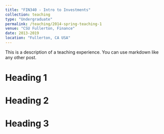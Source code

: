 ```yaml
---
title: "FIN340 - Intro to Investments"
collection: teaching
type: "Undergraduate"
permalink: /teaching/2014-spring-teaching-1
venue: "CSU Fullerton, Finance"
date: 2013-2019
location: "Fullerton, CA USA"
---
```


This is a description of a teaching experience. You can use markdown like any other post.

Heading 1
======

Heading 2
======

Heading 3
======